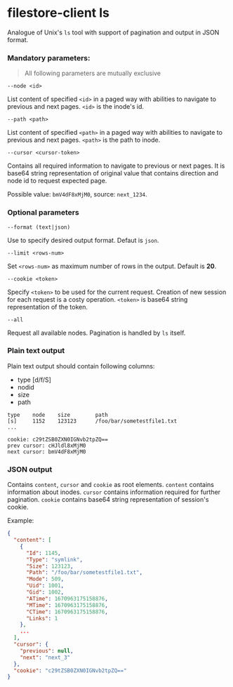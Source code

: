 # filestore-client ls

Analogue of Unix's `ls` tool with support of pagination and output in JSON format.

### Mandatory parameters:

> All following parameters are mutually exclusive

`--node <id>`

List content of specified `<id>` in a paged way with abilities to navigate to previous and next pages.
`<id>` is the inode's id.

`--path <path>`

List content of specified `<path>` in a paged way with abilities to navigate to previous and next pages.
`<path>` is the path to inode.

`--cursor <cursor-token>`

Contains all required information to navigate to previous or next pages. It is base64 string representation of original value that contains direction and node id to request expected page.

Possible value: `bmV4dF8xMjM0`, source: `next_1234`.

### Optional parameters

`--format (text|json)`

Use to specify desired output format. Defaut is `json`.

`--limit <rows-num>`

Set `<rows-num>` as maximum number of rows in the output. Default is **20**.

`--cookie <token>`

Specify `<token>` to be used for the current request. Creation of new session for each request is a costy operation. `<token>` is base64 string representation of the token.

`--all`

Request all available nodes. Pagination is handled by `ls` itself.

### Plain text output

Plain text output should contain following columns:

* type [d/f/S]
* nodid
* size
* path

```
type    node    size        path
[s]     1152    123123      /foo/bar/sometestfile1.txt
...

cookie: c29tZSB0ZXN0IGNvb2tpZQ==
prev cursor: cHJldl8xMjM0
next cursor: bmV4dF8xMjM0
```

### JSON output

Contains `content`, `cursor` and `cookie` as root elements. `content` contains information about inodes. `cursor` contains information required for further pagination. `cookie` contains base64 string representation of session's cookie.

Example:

```json
{
  "content": [
    {
      "Id": 1145,
      "Type": "symlink",
      "Size": 123123,
      "Path": "/foo/bar/sometestfile1.txt",
      "Mode": 509,
      "Uid": 1001,
      "Gid": 1002,
      "ATime": 1670963175158876,
      "MTime": 1670963175158876,
      "CTime": 1670963175158876,
      "Links": 1
    },
    ...
  ],
  "cursor": {
    "previous": null,
    "next": "next_3"
  },
  "cookie": "c29tZSB0ZXN0IGNvb2tpZQ=="
}
```
